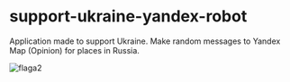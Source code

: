 # support-ukraine-yandex-robot
Application made to support Ukraine. Make random messages to Yandex Map (Opinion) for places in Russia.

![flaga2](https://user-images.githubusercontent.com/5088643/156937579-26bd740d-d77b-4341-b6ec-0e4217031fdc.png)
